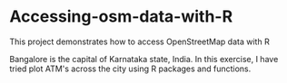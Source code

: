 # Accessing-osm-data-with-R
This project demonstrates how to access OpenStreetMap data with R 

Bangalore is the capital of Karnataka state, India. In this exercise, I have tried plot ATM's across the city using R packages and functions. 

